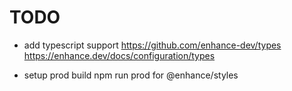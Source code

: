 
# TODO

- add typescript support
https://github.com/enhance-dev/types
https://enhance.dev/docs/configuration/types

- setup prod build
npm run prod for @enhance/styles